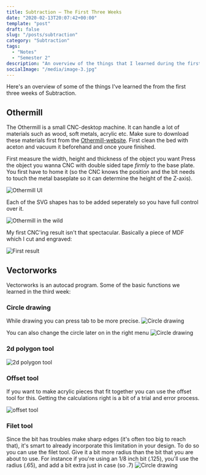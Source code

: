 ```yaml
---
title: Subtraction – The First Three Weeks
date: "2020-02-13T20:07:42+00:00"
template: "post"
draft: false
slug: "/posts/subtraction"
category: "Subtraction"
tags:
  - "Notes"
  - "Semester 2"
description: "An overview of the things that I learned during the first three weeks of Subtraction"
socialImage: "/media/image-3.jpg"
---
```


Here's an overview of some of the things I've learned the from the first three weeks of Subtraction.

## Othermill
The Othermill is a small CNC-desktop machine. It can handle a lot of materials such as wood, soft metals, acrylic etc. Make sure to download these materials first from the [Othermill-website](https://support.bantamtools.com/hc/en-us/sections/115000212374-Material-Options). First clean the bed with aceton and vacuum it beforehand and once youre finished.

First measure the width, height and thickness of the object you want Press the object you wanna CNC with double sided tape *firmly* to the base plate. You first have to home it (so the CNC knows the position and the bit needs to touch the metal baseplate so it can determine the height of the Z-axis). 

![Othermill UI](/media/subtraction/othermill_ui.png)

Each of the SVG shapes has to be added seperately so you have full control over it.

![Othermill in the wild](/media/subtraction/othermill_inthewild.jpg)

My first CNC'ing result isn't that spectacular. Basically a piece of MDF which I cut and engraved:

![First result](/media/subtraction/othermill_result.jpg)

## Vectorworks
Vectorworks is an autocad program. Some of the basic functions we learned in the third week:

### Circle drawing
While drawing you can press tab to be more precise.
![Circle drawing](/media/subtraction/vectorworks_circledrawing.gif)

You can also change the circle later on in the right menu
![Circle drawing](/media/subtraction/vectorworks_circleedit.gif)

### 2d polygon tool
![2d polygon tool](/media/subtraction/vectorworks_2dpolygon.png)

### Offset tool
If you want to make acrylic pieces that fit together you can use the offset tool for this. Getting the calculations right is a bit of a trial and error process.

![offset tool](/media/subtraction/vectorworks_offsettool.jpg)

### Filet tool
Since the bit has troubles make sharp edges (it's often too big to reach that), it's smart to already incorporate this limitation in your design. To do so you can use the filet tool. Give it a bit more radius than the bit that you are about to use. For instance if you're using an 1/8 inch bit (.125), you'll use the radius (.65), and add a bit extra just in case (so .7)
![Circle drawing](/media/subtraction/vectorworks_circleedit.gif)



